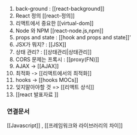 ---
---



1. back-ground : [[react-background]]
2. React 정의 [[react-정의]]
3. 리액트에서 중요한 [[virtual-dom]]
4. Node 와 NPM [[react-node.js,npm]]
5. props and state : [[hook and props and state]]'
6. JSX가 뭐지? :  [[JSX]]
7. 상태 관리? : [[상태관리|상태관리]]
8. CORS 문제는 프록시 : [[proxy(FN)]]
9. AJAX -> [[AJAX]]
10. 최적화 -> [[리액트에서의 최적화]]
11. hooks -> [[hooks MOCs]]
12. 잊지말아야할 것  => [[리액트 상식]]
13. [[react 발표자료 ]]


### 연결문서
[[Javascript]] , [[프레임워크와 라이브러리의 차이]]
